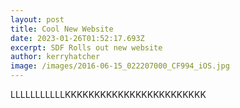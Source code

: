 ```yaml
---
layout: post
title: Cool New Website
date: 2023-01-26T01:52:17.693Z
excerpt: SDF Rolls out new website
author: kerryhatcher
image: /images/2016-06-15_022207000_CF994_iOS.jpg
---
```

L﻿LLLLLLLLLLKKKKKKKKKKKKKKKKKKKKKKKK